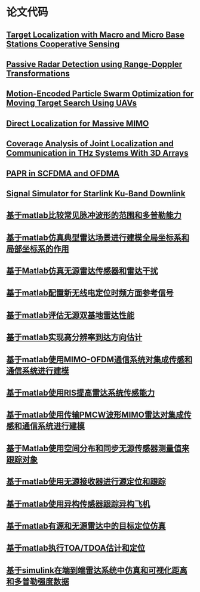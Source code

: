 # 论文代码
## [Target Localization with Macro and Micro Base Stations Cooperative Sensing](https://yangpannanren.github.io/Paper_Code/#/Target_Localization_with_Macro_and_Micro_Base_Stations_Cooperative_Sensing/)
## [Passive Radar Detection using Range-Doppler Transformations](https://yangpannanren.github.io/Paper_Code/#/Passive_Radar_Detection_using_Range-Doppler_Transformations/)
## [Motion-Encoded Particle Swarm Optimization for Moving Target Search Using UAVs](https://yangpannanren.github.io/Paper_Code/#/Motion_Encoded_Particle_Swarm_Optimization(MPSO)/)
## [Direct Localization for Massive MIMO](https://yangpannanren.github.io/Paper_Code/#/Direct_Localization_for_Massive_MIMO/)
## [Coverage Analysis of Joint Localization and Communication in THz Systems With 3D Arrays](https://yangpannanren.github.io/Paper_Code/#/Coverage_Analysis_of_Joint_Localization_and_Communication_in_THz_Systems_With_3D_Arrays/)
## [PAPR in SCFDMA and OFDMA](https://yangpannanren.github.io/Paper_Code/#/PAPR_in_SC_FDMA_and_OFDMA/)
## [Signal Simulator for Starlink Ku-Band Downlink](https://yangpannanren.github.io/Paper_Code/#/Signal_Simulator_for_Starlink_Ku-Band_Downlink/)
## [基于matlab比较常见脉冲波形的范围和多普勒能力](https://yangpannanren.github.io/Paper_Code/#/基于matlab比较常见脉冲波形的范围和多普勒能力/)
## [基于matlab仿真典型雷达场景进行建模全局坐标系和局部坐标系的作用](https://yangpannanren.github.io/Paper_Code/#/基于matlab仿真典型雷达场景进行建模全局坐标系和局部坐标系的作用/)
## [基于Matlab仿真无源雷达传感器和雷达干扰](https://yangpannanren.github.io/Paper_Code/#/基于Matlab仿真无源雷达传感器和雷达干扰/)
## [基于matlab配置新无线电定位时频方面参考信号](https://yangpannanren.github.io/Paper_Code/#/基于matlab配置新无线电定位时频方面参考信号/)
## [基于matlab评估无源双基地雷达性能](https://yangpannanren.github.io/Paper_Code/#/基于matlab评估无源双基地雷达性能/)
## [基于matlab实现高分辨率到达方向估计](https://yangpannanren.github.io/Paper_Code/#/基于matlab实现高分辨率到达方向估计/)
## [基于matlab使用MIMO-OFDM通信系统对集成传感和通信系统进行建模](https://yangpannanren.github.io/Paper_Code/#/基于matlab使用MIMO-OFDM通信系统对集成传感和通信系统进行建模/)
## [基于matlab使用RIS提高雷达系统传感能力](https://yangpannanren.github.io/Paper_Code/#/基于matlab使用RIS提高雷达系统传感能力/)
## [基于matlab使用传输PMCW波形MIMO雷达对集成传感和通信系统进行建模](https://yangpannanren.github.io/Paper_Code/#/基于matlab使用传输PMCW波形MIMO雷达对集成传感和通信系统进行建模/)
## [基于Matlab使用空间分布和同步无源传感器测量值来跟踪对象](https://yangpannanren.github.io/Paper_Code/#/基于Matlab使用空间分布和同步无源传感器测量值来跟踪对象/)
## [基于matlab使用无源接收器进行源定位和跟踪](https://yangpannanren.github.io/Paper_Code/#/基于matlab使用无源接收器进行源定位和跟踪/)
## [基于matlab使用异构传感器跟踪异构飞机](https://yangpannanren.github.io/Paper_Code/#/基于matlab使用异构传感器跟踪异构飞机/)
## [基于matlab有源和无源雷达中的目标定位仿真](https://yangpannanren.github.io/Paper_Code/#/基于matlab有源和无源雷达中的目标定位仿真/)
## [基于matlab执行TOA/TDOA估计和定位](https://yangpannanren.github.io/Paper_Code/#/基于matlab执行TOATDOA估计和定位/)
## [基于simulink在端到端雷达系统中仿真和可视化距离和多普勒强度数据](https://yangpannanren.github.io/Paper_Code/#/基于simulink在端到端雷达系统中仿真和可视化距离和多普勒强度数据/)